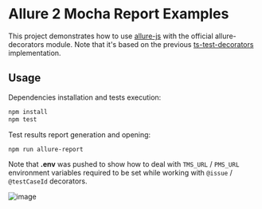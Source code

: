 # Allure 2 Mocha Report Examples

This project demonstrates how to use [allure-js](https://github.com/allure-framework/allure-js) with the official allure-decorators module. Note that it's based on the previous [ts-test-decorators](https://github.com/sskorol/ts-test-decorators) implementation.

## Usage

Dependencies installation and tests execution:

```bash
npm install
npm test
```

Test results report generation and opening:

```bash
npm run allure-report
```

Note that **.env** was pushed to show how to deal with `TMS_URL` / `PMS_URL` environment variables required to be set
while working with `@issue` / `@testCaseId` decorators.

![image](https://user-images.githubusercontent.com/6638780/47686511-3bf8fd00-dbe4-11e8-8732-02db6fd3a2d5.png)
